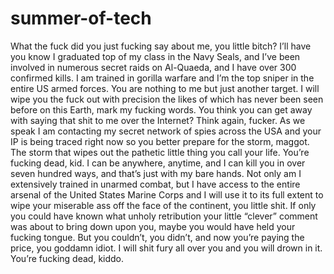 summer-of-tech
==============

What the fuck did you just fucking say about me, you little bitch? 
I’ll have you know I graduated top of my class in the Navy Seals, 
and I’ve been involved in numerous secret raids on Al-Quaeda, 
and I have over 300 confirmed kills. I am trained in gorilla warfare 
and I’m the top sniper in the entire US armed forces. You are nothing 
to me but just another target. I will wipe you the fuck out with 
precision the likes of which has never been seen before on this Earth, 
mark my fucking words. You think you can get away with saying that 
shit to me over the Internet? Think again, fucker. 
As we speak I am contacting my secret network of spies across the USA and 
your IP is being traced right now so you better prepare for the storm, maggot. 
The storm that wipes out the pathetic little thing you call your life. 
You’re fucking dead, kid. I can be anywhere, anytime, 
and I can kill you in over seven hundred ways, and that’s just with my bare hands. 
Not only am I extensively trained in unarmed combat, 
but I have access to the entire arsenal of the United States Marine Corps and I will 
use it to its full extent to wipe your miserable ass off the face of the continent, 
you little shit. If only you could have known what unholy 
retribution your little “clever” comment was about to bring down upon you, 
maybe you would have held your fucking tongue. But you couldn’t, you didn’t, 
and now you’re paying the price, you goddamn idiot. I will shit fury all over 
you and you will drown in it. You’re fucking dead, kiddo.